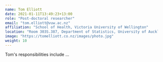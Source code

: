 ```yaml
---
name: Tom Elliott
date: 2021-01-11T13:49:23+13:00
role: "Post-doctoral researcher"
email: "tom.elliott@vuw.ac.nz"
affiliation: "School of Health, Victoria University of Wellington"
location: "Room 303S.387, Department of Statistics, University of Auckland"
image: "https://tomelliott.co.nz/images/photo.jpg"
weight: 10
---
```


Tom's responsibilities include ...

